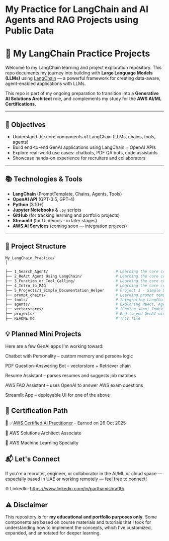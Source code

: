 # My Practice for LangChain and AI Agents and RAG Projects using Public Data

# 🧠 My LangChain Practice Projects

Welcome to my LangChain learning and project exploration repository. This repo documents my journey into building with **Large Language Models (LLMs)** using [LangChain](https://www.langchain.com/) — a powerful framework for creating data-aware, agent-enabled applications with LLMs.

This repo is part of my ongoing preparation to transition into a **Generative AI Solutions Architect** role, and complements my study for the **AWS AI/ML Certifications**.

---

## 🚀 Objectives

- Understand the core components of LangChain (LLMs, chains, tools, agents)
- Build end-to-end GenAI applications using LangChain + OpenAI APIs
- Explore real-world use cases: chatbots, PDF QA bots, code assistants
- Showcase hands-on experience for recruiters and collaborators

---

## 📚 Technologies & Tools

- **LangChain** (PromptTemplate, Chains, Agents, Tools)
- **OpenAI API** (GPT-3.5, GPT-4)
- **Python** (3.10+)
- **Jupyter Notebooks** & `.py` scripts
- **GitHub** (for tracking learning and portfolio projects)
- **Streamlit** (for UI demos - in later stages)
- **AWS AI Services** (coming soon — integration projects)

---

## 🧩 Project Structure

```bash
My_LangChain_Practice/ 
│

├── 1_Search_Agent/                              # Learning the core concepts of LangChain by building a simple search agent
├── 2_ReAct Agent Using LangChain/               # Learning the core concepts of a ReAct Agent by try to build it from scratch using LangChain
├── 3_Function_or_Tool_Calling/                  # Learning the core concepts of Function/Tool Calling using LangChain
├── 4_Intro_to_RAG                               # Learning the core concepts of Retrieval Augmented Generation (RAG) using LangChain and Pinecone VectorStore
├── 5_Projects/1_Simple_Documentation_Helper     # Project 1 - Simple Documentation Helper. It is a Streamlit UI based RAG application which uses Pinecone for VectorStore (no memory for future Questioning)
├── prompt_chains/                               # Learning prompt templates and chains
├── tools/                                       # Integrating LangChain tools (calculator, search, etc.)
├── agents/                                      # Exploring ReAct, AgentExecutor, Tool usage
├── vectorstores/                                # (Coming soon) Indexing PDFs / Docs with FAISS
├── projects/                                    # End-to-end GenAI mini-apps
├── README.md                                    # This file
```

## 💡 **Planned Mini Projects**

Here are a few GenAI apps I'm working toward:

Chatbot with Personality – custom memory and persona logic

PDF Question-Answering Bot – vectorstore + Retriever chain

Resume Assistant – parses resumes and suggests job matches

AWS FAQ Assistant – uses OpenAI to answer AWS exam questions

Streamlit App – deployable UI for one of the above

## 📜 **Certification Path**


📖 ✅[AWS Certified AI Practitioner](https://www.credly.com/badges/453fa0f4-f71b-49fc-a64a-285f5f5b6459/public_url) - Earned on 26 Oct 2025

📖 AWS Solutions Architect Associate

📖 AWS Machine Learning Specialty

## 📬 **Let's Connect**

If you're a recruiter, engineer, or collaborator in the AI/ML or cloud space — especially based in UAE or working remotely — feel free to connect!

🌐 LinkedIn: https://www.linkedin.com/in/parthamishra09/
 


## ⚠️ Disclaimer

This repository is for **my educational and portfolio purposes only**. Some components are based on course materials and tutorials that I took for understanding how to implement the concepts, which I’ve customized, expanded, and annotated for deeper learning.

